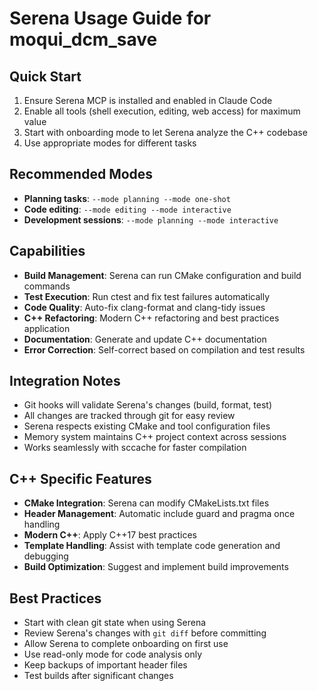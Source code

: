 # Serena Usage Guide for moqui_dcm_save

## Quick Start
1. Ensure Serena MCP is installed and enabled in Claude Code
2. Enable all tools (shell execution, editing, web access) for maximum value
3. Start with onboarding mode to let Serena analyze the C++ codebase
4. Use appropriate modes for different tasks

## Recommended Modes
- **Planning tasks**: `--mode planning --mode one-shot`
- **Code editing**: `--mode editing --mode interactive`
- **Development sessions**: `--mode planning --mode interactive`

## Capabilities
- **Build Management**: Serena can run CMake configuration and build commands
- **Test Execution**: Run ctest and fix test failures automatically
- **Code Quality**: Auto-fix clang-format and clang-tidy issues
- **C++ Refactoring**: Modern C++ refactoring and best practices application
- **Documentation**: Generate and update C++ documentation
- **Error Correction**: Self-correct based on compilation and test results

## Integration Notes
- Git hooks will validate Serena's changes (build, format, test)
- All changes are tracked through git for easy review
- Serena respects existing CMake and tool configuration files
- Memory system maintains C++ project context across sessions
- Works seamlessly with sccache for faster compilation

## C++ Specific Features
- **CMake Integration**: Serena can modify CMakeLists.txt files
- **Header Management**: Automatic include guard and pragma once handling
- **Modern C++**: Apply C++17 best practices
- **Template Handling**: Assist with template code generation and debugging
- **Build Optimization**: Suggest and implement build improvements

## Best Practices
- Start with clean git state when using Serena
- Review Serena's changes with `git diff` before committing
- Allow Serena to complete onboarding on first use
- Use read-only mode for code analysis only
- Keep backups of important header files
- Test builds after significant changes

